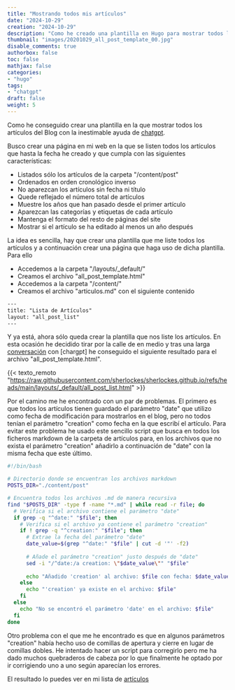 ```yaml
---
title: "Mostrando todos mis artículos"
date: "2024-10-29"
creation: "2024-10-29"
description: "Como he creado una plantilla en Hugo para mostrar todos los artículos del Blog"
thumbnail: "images/20201029_all_post_template_00.jpg"
disable_comments: true
authorbox: false
toc: false
mathjax: false
categories:
- "hugo"
tags:
- "chatgpt"
draft: false
weight: 5
---
```

Como he conseguido crear una plantilla en la que mostrar todos los artículos del Blog con la inestimable ayuda de [chatgpt].
<!--more-->
Busco crear una página en mi web en la que se listen todos los artículos que hasta la fecha he creado y que cumpla con las siguientes características:
 - Listados sólo los artículos de la carpeta "/content/post"
 - Ordenados en orden cronológico inverso
 - No aparezcan los artículos sin fecha ni título
 - Quede reflejado el número total de artículos
 - Muestre los años que han pasado desde el primer artículo
 - Aparezcan las categorías y etiquetas de cada artículo
 - Mantenga el formato del resto de páginas del site
 - Mostrar si el artículo se ha editado al menos un año después
 
La idea es sencilla, hay que crear una plantilla que me liste todos los artículos y a continuación crear una página que haga uso de dicha plantilla. Para ello
 - Accedemos a la carpeta "/layouts/_default/"
 - Creamos el archivo "all_post_template.html"
 - Accedemos a la carpeta "/content/"
 - Creamos el archivo "articulos.md" con el siguiente contenido
 ```html
---
title: "Lista de Artículos"
layout: "all_post_list"
---
 ```
Y ya está, ahora sólo queda crear la plantilla que nos liste los artículos. En esta ocasión he decidido tirar por la calle de en medio y tras una larga [conversación] con [chargpt] he conseguido el siguiente resultado para el archivo "all_post_template.html".

{{< texto_remoto "https://raw.githubusercontent.com/sherlockes/sherlockes.github.io/refs/heads/main/layouts/_default/all_post_list.html" >}}

Por el camino me he encontrado con un par de problemas. El primero es que todos los artículos tienen guardado el parámetro "date" que utilizo como fecha de modificación para mostrarlos en el blog, pero no todos tenían el parámetro "creation" como fecha en la que escribí el artículo. Para evitar este problema he usado este sencillo script que busca en todos los ficheros markdown de la carpeta de artículos para, en los archivos que no exista el parámetro "creation" añadirlo a continuación de "date" con la misma fecha que este último.

``` bash
#!/bin/bash

# Directorio donde se encuentran los archivos markdown
POSTS_DIR="./content/post"

# Encuentra todos los archivos .md de manera recursiva
find "$POSTS_DIR" -type f -name "*.md" | while read -r file; do
  # Verifica si el archivo contiene el parámetro "date"
  if grep -q "^date:" "$file"; then
    # Verifica si el archivo ya contiene el parámetro "creation"
    if ! grep -q "^creation:" "$file"; then
      # Extrae la fecha del parámetro "date"
      date_value=$(grep "^date:" "$file" | cut -d '"' -f2)
      
      # Añade el parámetro "creation" justo después de "date"
      sed -i "/^date:/a creation: \"$date_value\"" "$file"
      
      echo "Añadido 'creation' al archivo: $file con fecha: $date_value"
    else
      echo "'creation' ya existe en el archivo: $file"
    fi
  else
    echo "No se encontró el parámetro 'date' en el archivo: $file"
  fi
done
```

Otro problema con el que me he encontrado es que en algunos parámetros "creation" había hecho uso de comillas de apertura y cierre en lugar de comillas dobles. He intentado hacer un script para corregirlo pero me ha dado muchos quebraderos de cabeza por lo que finalmente he optado por ir corrigiendo uno a uno según aparecían los errores.

El resultado lo puedes ver en mi lista de [artículos]

[artículos]: /articulos
[chatgpt]: https://chatgpt.com
[conversación]: https://chatgpt.com/share/672123ac-3e80-800d-91d9-c710ccbbcfbd



